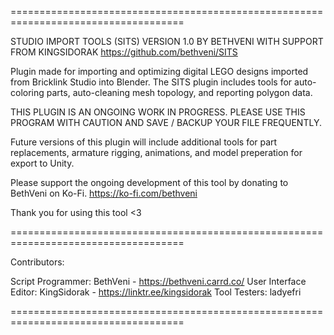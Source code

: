 ====================================================================================

STUDIO IMPORT TOOLS (SITS) VERSION 1.0 BY BETHVENI WITH SUPPORT FROM KINGSIDORAK
https://github.com/bethveni/SITS

Plugin made for importing and optimizing digital LEGO designs imported from Bricklink Studio into Blender. 
The SITS plugin includes tools for auto-coloring parts, auto-cleaning mesh topology, and reporting polygon data.  

THIS PLUGIN IS AN ONGOING WORK IN PROGRESS. 
PLEASE USE THIS PROGRAM WITH CAUTION AND SAVE / BACKUP YOUR FILE FREQUENTLY. 

Future versions of this plugin will include additional tools for part replacements, armature rigging, animations, and model preperation for export to Unity. 

Please support the ongoing development of this tool by donating to BethVeni on Ko-Fi. 
https://ko-fi.com/bethveni

Thank you for using this tool <3

====================================================================================

Contributors:

Script Programmer: BethVeni - https://bethveni.carrd.co/
User Interface Editor: KingSidorak - https://linktr.ee/kingsidorak
Tool Testers: ladyefri  

====================================================================================
